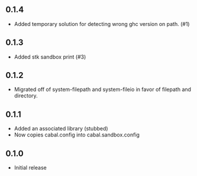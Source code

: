 ## 0.1.4

* Added temporary solution for detecting wrong ghc version on path. (#1)

## 0.1.3

* Added stk sandbox print (#3)

## 0.1.2

* Migrated off of system-filepath and system-fileio
  in favor of filepath and directory.

## 0.1.1

* Added an associated library (stubbed)
* Now copies cabal.config into cabal.sandbox.config

## 0.1.0

* Initial release

